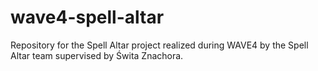 # wave4-spell-altar
Repository for the Spell Altar project realized during WAVE4 by the Spell Altar team supervised by Świta Znachora.

